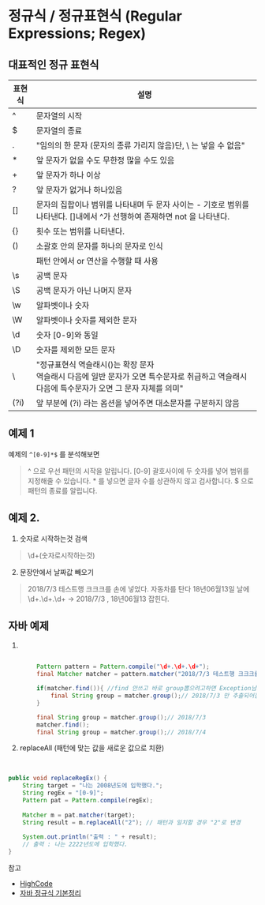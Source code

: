 # 정규식 / 정규표현식 (Regular Expressions; Regex)

## 대표적인 정규 표현식

표현식  | 설명
------- | ------- 
^ | 문자열의 시작
$ | 문자열의 종료
. | "임의의 한 문자 (문자의 종류 가리지 않음)단, \ 는 넣을 수 없음"
* | 앞 문자가 없을 수도 무한정 많을 수도 있음
+ | 앞 문자가 하나 이상
? | 앞 문자가 없거나 하나있음
[] | 문자의 집합이나 범위를 나타내며 두 문자 사이는 - 기호로 범위를 나타낸다. []내에서 ^가 선행하여 존재하면 not 을 나타낸다.
{} | 횟수 또는 범위를 나타낸다.
() | 소괄호 안의 문자를 하나의 문자로 인식
| | 패턴 안에서 or 연산을 수행할 때 사용
\s | 공백 문자
\S | 공백 문자가 아닌 나머지 문자
\w | 알파벳이나 숫자
\W | 알파벳이나 숫자를 제외한 문자
\d | 숫자 [0-9]와 동일
\D | 숫자를 제외한 모든 문자
\ | "정규표현식 역슬래시(\)는 확장 문자 <br>역슬래시 다음에 일반 문자가 오면 특수문자로 취급하고 역슬래시 다음에 특수문자가 오면 그 문자 자체를 의미"
(?i) | 앞 부분에 (?i) 라는 옵션을 넣어주면 대소문자를 구분하지 않음



## 예제 1 
예제의 `^[0-9]*$` 를 분석해보면 

>^ 으로 우선 패턴의 시작을 알립니다.
>[0-9] 괄호사이에 두 숫자를 넣어 범위를 지정해줄 수 있습니다.
>\* 를 넣으면 글자 수를 상관하지 않고 검사합니다.
>$ 으로 패턴의 종료를 알립니다.



## 예제 2.
1. 숫자로 시작하는것 검색
>\d+(숫자로시작하는것)

2. 문장안에서 날짜값 빼오기

>2018/7/3 테스트행 크크크를 손에 넣었다.
>자동차를 탄다 18년06월13일 날에
>\d+.\d+.\d+ -> 2018/7/3 , 18년06월13 잡힌다.




## 자바 예제

1. 
```java

        Pattern pattern = Pattern.compile("\d+.\d+.\d+");
        final Matcher matcher = pattern.matcher("2018/7/3 테스트행 크크크를 손에 넣었다. 2018/7/4");

        if(matcher.find()){ //find 안쓰고 바로 group뽑으려고하면 Exception남.
            final String group = matcher.group();// 2018/7/3 만 추출되어짐
        }

        final String group = matcher.group();// 2018/7/3 
        matcher.find();
        final String group = matcher.group();// 2018/7/4
```


2. replaceAll (패턴에 맞는 값을 새로운 값으로 치환)

​
```java
public void replaceRegEx() {
    String target = "나는 2008년도에 입학했다.";
    String regEx = "[0-9]";
    Pattern pat = Pattern.compile(regEx);
  
    Matcher m = pat.matcher(target);
    String result = m.replaceAll("2"); // 패턴과 일치할 경우 "2"로 변경
     
    System.out.println("출력 : " + result);
    // 출력 : 나는 2222년도에 입학했다.
}
```




참고
* [HighCode](http://highcode.tistory.com/6)
* [자바 정규식 기본정리](http://blog.naver.com/PostView.nhn?blogId=bb_&logNo=220863282423&parentCategoryNo=&categoryNo=103&viewDate=&isShowPopularPosts=true&from=search)
